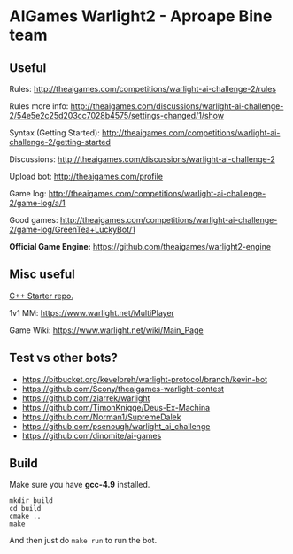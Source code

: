 # AIGames Warlight2 - Aproape Bine team

## Useful

Rules: http://theaigames.com/competitions/warlight-ai-challenge-2/rules

Rules more info: http://theaigames.com/discussions/warlight-ai-challenge-2/54e5e2c25d203cc7028b4575/settings-changed/1/show

Syntax (Getting Started): http://theaigames.com/competitions/warlight-ai-challenge-2/getting-started

Discussions: http://theaigames.com/discussions/warlight-ai-challenge-2

Upload bot: http://theaigames.com/profile

Game log: http://theaigames.com/competitions/warlight-ai-challenge-2/game-log/a/1

Good games: http://theaigames.com/competitions/warlight-ai-challenge-2/game-log/GreenTea+LuckyBot/1

**Official Game Engine:** https://github.com/theaigames/warlight2-engine

## Misc useful

[C++ Starter repo.](https://github.com/pizzard/warlight-starterbot)

1v1 MM: https://www.warlight.net/MultiPlayer

Game Wiki: https://www.warlight.net/wiki/Main_Page

## Test vs other bots?

* https://bitbucket.org/kevelbreh/warlight-protocol/branch/kevin-bot
* https://github.com/Scony/theaigames-warlight-contest
* https://github.com/ziarrek/warlight
* https://github.com/TimonKnigge/Deus-Ex-Machina
* https://github.com/Norman1/SupremeDalek
* https://github.com/psenough/warlight_ai_challenge
* https://github.com/dinomite/ai-games

## Build

Make sure you have **gcc-4.9** installed.

    mkdir build
    cd build
    cmake ..
    make

And then just do `make run` to run the bot.
